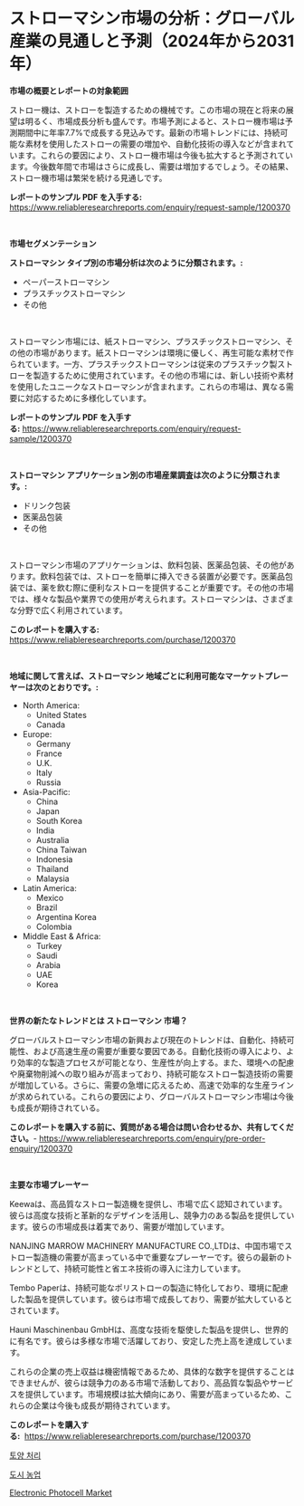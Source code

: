 <p><h1>ストローマシン市場の分析：グローバル産業の見通しと予測（2024年から2031年）</h1></p><p><strong>市場の概要とレポートの対象範囲</strong></p>
<p><p>ストロー機は、ストローを製造するための機械です。この市場の現在と将来の展望は明るく、市場成長分析も盛んです。市場予測によると、ストロー機市場は予測期間中に年率7.7%で成長する見込みです。最新の市場トレンドには、持続可能な素材を使用したストローの需要の増加や、自動化技術の導入などが含まれています。これらの要因により、ストロー機市場は今後も拡大すると予測されています。今後数年間で市場はさらに成長し、需要は増加するでしょう。その結果、ストロー機市場は繁栄を続ける見通しです。</p></p>
<p><strong>レポートのサンプル PDF を入手する:</strong> <a href="https://www.reliableresearchreports.com/enquiry/request-sample/1200370">https://www.reliableresearchreports.com/enquiry/request-sample/1200370</a></p>
<p>&nbsp;</p>
<p><strong>市場セグメンテーション</strong></p>
<p><strong>ストローマシン タイプ別の市場分析は次のように分類されます。:</strong></p>
<p><ul><li>ペーパーストローマシン</li><li>プラスチックストローマシン</li><li>その他</li></ul></p>
<p>&nbsp;</p>
<p><p>ストローマシン市場には、紙ストローマシン、プラスチックストローマシン、その他の市場があります。紙ストローマシンは環境に優しく、再生可能な素材で作られています。一方、プラスチックストローマシンは従来のプラスチック製ストローを製造するために使用されています。その他の市場には、新しい技術や素材を使用したユニークなストローマシンが含まれます。これらの市場は、異なる需要に対応するために多様化しています。</p></p>
<p><strong>レポートのサンプル PDF を入手する:</strong>&nbsp;<a href="https://www.reliableresearchreports.com/enquiry/request-sample/1200370">https://www.reliableresearchreports.com/enquiry/request-sample/1200370</a></p>
<p>&nbsp;</p>
<p><strong> ストローマシン アプリケーション別の市場産業調査は次のように分類されます。:</strong></p>
<p><ul><li>ドリンク包装</li><li>医薬品包装</li><li>その他</li></ul></p>
<p>&nbsp;</p>
<p><p>ストローマシン市場のアプリケーションは、飲料包装、医薬品包装、その他があります。飲料包装では、ストローを簡単に挿入できる装置が必要です。医薬品包装では、薬を飲む際に便利なストローを提供することが重要です。その他の市場では、様々な製品や業界での使用が考えられます。ストローマシンは、さまざまな分野で広く利用されています。</p></p>
<p><strong>このレポートを購入する:</strong>&nbsp; <a href="https://www.reliableresearchreports.com/purchase/1200370">https://www.reliableresearchreports.com/purchase/1200370</a></p>
<p>&nbsp;</p>
<p><strong>地域に関して言えば、ストローマシン 地域ごとに利用可能なマーケットプレーヤーは次のとおりです。:</strong></p>
<p><ul>
    <li>
        North America:
        <ul>
            <li>United States</li>
            <li>Canada</li>
        </ul>
    </li>
    <li>
        Europe:
        <ul>
            <li>Germany</li>
            <li>France</li>
            <li>U.K.</li>
            <li>Italy</li>
            <li>Russia</li>
        </ul>
    </li>
    <li>
        Asia-Pacific:
        <ul>
            <li>China</li>
            <li>Japan</li>
            <li>South Korea</li>
            <li>India</li>
            <li>Australia</li>
            <li>China Taiwan</li>
            <li>Indonesia</li>
            <li>Thailand</li>
            <li>Malaysia</li>
        </ul>
    </li>
    <li>
        Latin America:
        <ul>
            <li>Mexico</li>
            <li>Brazil</li>
            <li>Argentina Korea</li>
            <li>Colombia</li>
        </ul>
    </li>
    <li>
        Middle East & Africa:
        <ul>
            <li>Turkey</li>
            <li>Saudi</li>
            <li>Arabia</li>
            <li>UAE</li>
            <li>Korea</li>
        </ul>
    </li>
    </ul></p>
<p>&nbsp;</p>
<p><strong>世界の新たなトレンドとは ストローマシン 市場？</strong></p>
<p><p>グローバルストローマシン市場の新興および現在のトレンドは、自動化、持続可能性、および高速生産の需要が重要な要因である。自動化技術の導入により、より効率的な製造プロセスが可能となり、生産性が向上する。また、環境への配慮や廃棄物削減への取り組みが高まっており、持続可能なストロー製造技術の需要が増加している。さらに、需要の急増に応えるため、高速で効率的な生産ラインが求められている。これらの要因により、グローバルストローマシン市場は今後も成長が期待されている。</p></p>
<p><strong>このレポートを購入する前に、質問がある場合は問い合わせるか、共有してください。</strong>- <a href="https://www.reliableresearchreports.com/enquiry/pre-order-enquiry/1200370">https://www.reliableresearchreports.com/enquiry/pre-order-enquiry/1200370</a></p>
<p>&nbsp;</p>
<p><strong>主要な市場プレーヤー</strong></p>
<p><p>Keewaは、高品質なストロー製造機を提供し、市場で広く認知されています。彼らは高度な技術と革新的なデザインを活用し、競争力のある製品を提供しています。彼らの市場成長は着実であり、需要が増加しています。</p><p>NANJING MARROW MACHINERY MANUFACTURE CO.,LTDは、中国市場でストロー製造機の需要が高まっている中で重要なプレーヤーです。彼らの最新のトレンドとして、持続可能性と省エネ技術の導入に注力しています。</p><p>Tembo Paperは、持続可能なポリストローの製造に特化しており、環境に配慮した製品を提供しています。彼らは市場で成長しており、需要が拡大しているとされています。</p><p>Hauni Maschinenbau GmbHは、高度な技術を駆使した製品を提供し、世界的に有名です。彼らは多様な市場で活躍しており、安定した売上高を達成しています。</p><p>これらの企業の売上収益は機密情報であるため、具体的な数字を提供することはできませんが、彼らは競争力のある市場で活動しており、高品質な製品やサービスを提供しています。市場規模は拡大傾向にあり、需要が高まっているため、これらの企業は今後も成長が期待されています。</p></p>
<p><strong>このレポートを購入する:</strong>&nbsp;&nbsp;<a href="https://www.reliableresearchreports.com/purchase/1200370">https://www.reliableresearchreports.com/purchase/1200370</a></p>
<p><p><a href="https://github.com/Elenrrera7685/Market-Research-Report-List-1/blob/main/793420611017.md">토양 처리</a></p><p><a href="https://github.com/sammyUltyylrich9067856/Market-Research-Report-List-1/blob/main/233937611018.md">도시 농업</a></p><p><a href="https://github.com/Whitneyboyettebo9kiw7yr13/Market-Research-Report-List-1/blob/main/electronic-photocell-market.md">Electronic Photocell Market</a></p></p>